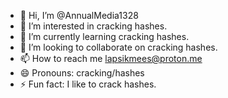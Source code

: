 - 👋 Hi, I’m @AnnualMedia1328
- 👀 I’m interested in cracking hashes.
- 🌱 I’m currently learning cracking hashes.
- 💞️ I’m looking to collaborate on cracking hashes.
- 📫 How to reach me lapsikmees@proton.me
- 😄 Pronouns: cracking/hashes
- ⚡ Fun fact: I like to crack hashes.
